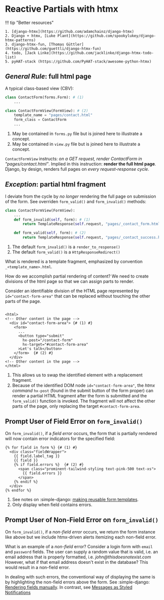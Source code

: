 # Reactive Partials with htmx

!!! tip "Better resources"

    1. [django-htmx](https://github.com/adamchainz/django-htmx)
    2. Django + htmx, [Luke Plant](https://github.com/spookylukey/django-htmx-patterns)
    3. django-htmx-fun, [Thomas Güttler](https://github.com/guettli/django-htmx-fun)
    4. todo, [Jack Linke](https://github.com/jacklinke/django-htmx-todo-list)
    5. pyHAT-stack (https://github.com/PyHAT-stack/awesome-python-htmx)

## _General Rule_: full html page

A typical class-based view (CBV):

```py title="Form constructors"
class ContactForm(forms.Form): # (1)
    ...

class ContactFormView(FormView): # (2)
    template_name = "pages/contact.html"
    form_class = ContactForm
    ...
```

1. May be contained in `forms.py` file but is joined here to illustrate a concept.
2. May be contained in `view.py` file but is joined here to illustrate a concept.

 `ContactFormView` instructs: _on a GET request, render ContactForm in "pages/contact.html"_. Implied in this instruction: __render the full html page__. Django, by design, renders full pages on _every request-response cycle_.

## _Exception_: partial html fragment

 I deviate from the cycle by _no longer_ rendering the full page on submission of the form. See overriden `form_valid()` and `form_invalid()` methods:

```py title="Both methods imply a prior POST request when a form is submitted" linenums="1"
class ContactFormView(FormView):
    ...
    def form_invalid(self, form): # (1)
        return TemplateResponse(self.request, "pages/_contact_form.html", {"form": form})

    def form_valid(self, form): # (2)
        return TemplateResponse(self.request, "pages/_contact_success.html", {})
```

1. The default `form_invalid()` is a `render_to_response()`
2. The default `form_valid()` is a `HttpResponseRedirect()`

What is rendered is a template fragment, emphasized by convention `_<template_name>.html`.

How do we accomplish partial rendering of content? We need to create divisions of the html page so that we can assign parts to render.

Consider an identifiable division of the HTML page represented by `id="contact-form-area"` that can be replaced without touching the other parts of the page.

```jinja title="htmx swapping can target the DOM node" linenums="1" hl_lines="3 10"

<html>
<!-- Other content in the page -->
  <div id="contact-form-area"> {# (1) #}
    <form>
      ...
      <button type="submit"
        hx-post="/contact-form"
        hx-target="#contact-form-area"
      >Let's talk</button>
    </form>  {# (2) #}
  </div>
<!-- Other content in the page -->
</html>

```

1. This allows us to swap the identified element with a replacement fragment.
2. Because of the identified DOM node `id="contact-form-area"`, the _htmx command_ `hx-post` (found in the submit button of the form proper) can render a partial HTML fragment after the form is submitted and the `form_valid()` function is invoked. The fragment will not affect the other parts of the page, only replacing the target `#contact-form-area`.

## Prompt User of Field Error on `form_invalid()`

 On `form_invalid()`, if a _field error_ occurs, the form that is partially rendered will now contain error indicators for the specified field:

```jinja title="Show errors, if existing in the field" linenums="1" hl_lines="5 6 7 8 9"
{% for field in form %} {# (1) #}
  <div class="fieldWrapper">
    {{ field.label_tag }}
    {{ field }}
    {% if field.errors %}  {# (2) #}
      <span class="prominent-tailwind-styling text-pink-500 text-xs">
        {{ field.errors }}
      </span>
    {% endif %}
  </div>
{% endfor %}
```

1. See notes on :simple-django: [making reusable form templates](https://docs.djangoproject.com/en/dev/topics/forms/#reusable-form-templates).
2. Only display when field contains errors.

## Prompt User of Non-Field Error on `form_invalid()`

On `form_invalid()`, if a _non-field error_ occurs, we return the form instance like above but we include htmx-driven alerts itemizing each non-field error.

What is an example of a _non-field_ error? Consider a login form with `email` and `password` fields. The user can supply a random value that is valid, i.e. an email address that is properly formatted, i.e. _john@thisdoesnotexist.com_ However, what if that email address doesn't exist in the database? This would result in a non-field error.

In dealing with such errors, the conventional way of displaying the same is by highlighting the non-field errors above the form. See :simple-django: [Rendering fields manually](https://docs.djangoproject.com/en/dev/topics/forms/#rendering-fields-manually). In contrast, see [Messages as Styled Notifications](../components/start/msg.md#django-messages-as-alerts)
